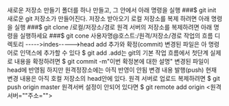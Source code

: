 새로운 저장소 만들기
폴더를 하나 만들고, 그 안에서 아래 명령을 실행 ###$ git init 새로운 git 저장소가 만들어진다.
저장소 받아오기
로컬 저장소를 복제 하려면 아래 명령을 실행 ###$ git clone /로컬/저장소/경로 원격 서버의 저장소를 복제하려면 아래 명령을 실행하세요 ###$ git cone 사용자명@호스트:/원격/저장소/경로
작업의 흐름
디렉토리 ----->indes----->head add
추가와 확정(commit)
변경된 파일은 아 명령어로 인댁스에 추가할 수 있다
$ git add .add는 git의 기본 작업 흐름에서 첫단계 실제로 내용을 확정하려면
$ git commit -m"이번 확정본에 대한 설명"
변경된 파일이 head에 반영됨 하지만 원격정장소에는 아직 반영이 안됨
변경 내용 발행(push)
현재 변경 내용은 아직 호컬 저장소의 head안에 있다. 원격 서버로 업로드 복제하려면
$ git push origin master
원격서버 설정이 안되어 있다면
$ git remote add origin <원격서버=""주소="">
